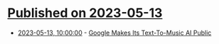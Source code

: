 # [Published on 2023-05-13](index.md)

* [2023-05-13, 10:00:00](https://tech.slashdot.org/story/23/05/12/2023255/google-makes-its-text-to-music-ai-public?utm_source=rss1.0mainlinkanon&utm_medium=feed) - [Google Makes Its Text-To-Music AI Public](https://tech.slashdot.org/story/23/05/12/2023255/google-makes-its-text-to-music-ai-public?utm_source=rss1.0mainlinkanon&utm_medium=feed)
